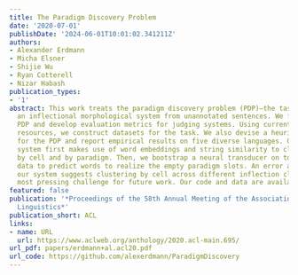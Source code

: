 ```yaml
---
title: The Paradigm Discovery Problem
date: '2020-07-01'
publishDate: '2024-06-01T10:01:02.341211Z'
authors:
- Alexander Erdmann
- Micha Elsner
- Shijie Wu
- Ryan Cotterell
- Nizar Habash
publication_types:
- '1'
abstract: This work treats the paradigm discovery problem (PDP)—the task of learning
  an inflectional morphological system from unannotated sentences. We formalize the
  PDP and develop evaluation metrics for judging systems. Using currently available
  resources, we construct datasets for the task. We also devise a heuristic benchmark
  for the PDP and report empirical results on five diverse languages. Our benchmark
  system first makes use of word embeddings and string similarity to cluster forms
  by cell and by paradigm. Then, we bootstrap a neural transducer on top of the clustered
  data to predict words to realize the empty paradigm slots. An error analysis of
  our system suggests clustering by cell across different inflection classes is the
  most pressing challenge for future work. Our code and data are available at https://github.com/alexerdmann/ParadigmDiscovery.
featured: false
publication: '*Proceedings of the 58th Annual Meeting of the Association for Computational
  Linguistics*'
publication_short: ACL
links:
- name: URL
  url: https://www.aclweb.org/anthology/2020.acl-main.695/
url_pdf: papers/erdmann+al.acl20.pdf
url_code: https://github.com/alexerdmann/ParadigmDiscovery
---
```


